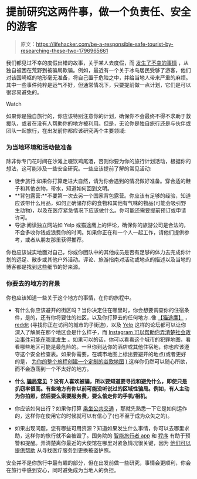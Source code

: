 # 提前研究这两件事，做一个负责任、安全的游客

> 原文：<https://lifehacker.com/be-a-responsible-safe-tourist-by-researching-these-two-1796965661>

我们都见过不幸的度假出错的故事，关于某人去度假，而 [发生了不幸的事情](https://lifehacker.com/the-countries-actually-most-dangerous-for-tourists-1794002926#_ga=2.43190630.210335740.1500300428-1313785359.1499701416) ，从独自被困在荒野到被骗局欺骗。例如，最近有一个关于冰岛居民受够了游客，他们对该国崎岖的地形毫无准备，将自己置于危险之中，并给当地人带来严重的麻烦。其中一些事件纯粹是运气不好，但通常情况下，只要提前做一点计划，它们是可以很容易避免的。

Watch

如果你是独自旅行的，你应该特别注意你的计划，确保你不会最终不得不求助于救援队，或者在没有人帮助你的地方被利用。但是，无论你是独自旅行还是与伙伴或团队一起旅行，在出发前你都应该研究两个主要领域:

### 为当地环境和活动做准备

除非你专门花时间在沙滩上啜饮鸡尾酒，否则你要为你的旅行计划活动，根据你的想法，这可能涉及一些安全研究。一些应该提前了解的常见活动:

*   徒步旅行:如果你打算走进大自然，请为你会遇到的情况做好准备。穿合适的鞋子和其他衣物，带水，知道如何回到文明。
*   **背包露营:**不要第一次去另一个国家背包露营。你应该有足够的经验，知道应该带什么用品，如何正确储存你的食物和其他有气味的物品(可能会吸引野生动物)，以及在医疗紧急情况下应该做什么。你可能还需要提前预订或申请许可。
*   导游:阅读独立网站如 Yelp 或猫途鹰上的评论，确保你的旅游公司是合法的，不会多收你钱或浪费你的时间。如果你正在和一个人一起工作，请他们提供参考，或者从朋友那里获得推荐。

你也应该诚实地面对自己，你或你团队中的其他成员是否有足够的体力去完成你计划的远足、散步或其他户外活动。评论、旅游指南对活动或地点的描述以及当地的博客都是找到这些细节的好来源。

### 你要去的地方的背景

你也应该知道一些关于这个地方的事情，在你的旅程中。

*   有什么你应该避开的街区吗？当你决定住在哪里时，你会想要调查你的住宿条件，是的，还有你将要住的社区，以及你打算去的任何地方..像 [【猫途鹰】](https://www.tripadvisor.com/) ， [reddit](https://www.reddit.com/) (寻找你正在访问的城市的子街道)，以及 [Yelp](https://www.yelp.com/) 这样的论坛都可以让你深入了解呆在那个地区会是什么样子，而 [Instagram 可以帮助你弄清楚社会政治事件可能在哪里发生](https://lifehacker.com/use-instagram-to-find-places-to-visit-and-avoid-on-va-1785704430#_ga=2.39053920.210335740.1500300428-1313785359.1499701416) 。如果可以的话，你可以看看这个城市的犯罪地图，看看哪些地区可能是最危险的。一旦你到达你的酒店或其他住宿地，你也应该遵守这个安全检查表。如果你需要，在城市地图上标出要避开的地点(或者更好的是， [为你的整个旅程创建一个定制的谷歌地图](http://lifehacker.com/how-to-plan-a-trip-itinerary-using-custom-google-maps-1440584988) ),这样你仍然可以随心所欲，而不会游荡到一个不太好的地方。

*   **什么** [**骗局常见**](https://lifehacker.com/this-infographic-breaks-down-the-most-common-travel-sca-1619962811) **？没有人喜欢被骗，所以要知道要寻找和避免什么，即使只是扒窃率很高。有些地方有你以前可能没听说过的区域性骗局。例如，有人主动为你拍照，然后要么索要服务费，要么偷走你的手机/相机。**
*   你应该如何出行？如果你打算 [乘坐公共交通](https://lifehacker.com/how-to-survive-public-transportation-abroad-1681302667) ，那就先熟悉一下它是如何运作的，这样你在使用它的时候就可以有信心了(也不至于成为众矢之的)。
*   如果出现问题，您有哪些可用资源？知道如果发生什么事情，你可以去哪里求助，这样你的旅行就不会被毁了。国务院的 [智能旅行者 app](https://lifehacker.com/smart-traveler-provides-info-to-keep-you-safe-abroad-1628213757) 和 [程序](https://lifehacker.com/the-smart-traveler-enrollment-program-helps-u-s-travel-1783975922) 有助于预警和提醒。弄清楚离你最近的大使馆在哪里对紧急情况很关键，因为 [他们可以提供帮助](https://lifehacker.com/the-surprising-help-the-u-s-embassy-offers-when-you-re-1734113380) 从寻找医疗服务到更换被盗护照。

安全并不是你旅行中最有趣的部分，但在出发前做一些研究，事情会更顺利，你会在旅行中感到安心，同时避免成为当地人的负担。